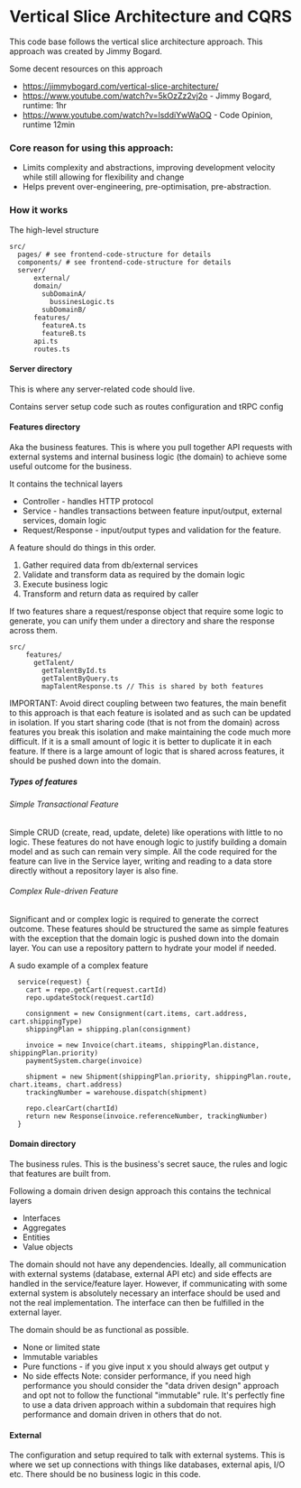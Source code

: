 # Vertical Slice Architecture and CQRS

This code base follows the vertical slice architecture approach. This approach was created by Jimmy Bogard.

Some decent resources on this approach 
* https://jimmybogard.com/vertical-slice-architecture/
* https://www.youtube.com/watch?v=5kOzZz2vj2o - Jimmy Bogard, runtime: 1hr
* https://www.youtube.com/watch?v=lsddiYwWaOQ - Code Opinion, runtime 12min


### Core reason for using this approach:
* Limits complexity and abstractions, improving development velocity while still 
allowing for flexibility and change
* Helps prevent over-engineering, pre-optimisation, pre-abstraction. 


### How it works

The high-level structure
```
src/
  pages/ # see frontend-code-structure for details
  components/ # see frontend-code-structure for details
  server/
      external/
      domain/
        subDomainA/
          bussinesLogic.ts
        subDomainB/
      features/
        featureA.ts
        featureB.ts
      api.ts
      routes.ts
```

#### Server directory 
This is where any server-related code should live.

Contains server setup code such as routes configuration and tRPC config


#### Features directory
Aka the business features. This is where you pull together API requests with 
external systems and internal business logic (the domain) to achieve some 
useful outcome for the business.


It contains the technical layers
* Controller - handles HTTP protocol
* Service - handles transactions between feature input/output, external services, domain logic
* Request/Response - input/output types and validation for the feature.
 
A feature should do things in this order.

1. Gather required data from db/external services
2. Validate and transform data as required by the domain logic
3. Execute business logic
4. Transform and return data as required by caller

If two features share a request/response object that require some logic to 
generate, you can unify them under a directory
and share the response across them.

```
src/
    features/
      getTalent/
        getTalentById.ts
        getTalentByQuery.ts
        mapTalentResponse.ts // This is shared by both features
```


IMPORTANT:
Avoid direct coupling between two features, the main benefit to this approach is 
that each feature is isolated and as such can be updated in isolation. 
If you start sharing code (that is not from the domain) across features you 
break this isolation and make maintaining the code much more difficult. 
If it is a small amount of logic it is better to duplicate it in each feature. 
If there is a large amount of logic that is shared across features, 
it should be pushed down into the domain.

##### Types of features
###### Simple Transactional Feature
Simple CRUD (create, read, update, delete) like operations with little to no logic.
These features do not have enough logic to justify building a domain model and as 
such can remain very simple. All the code required for the feature can live in the 
Service layer, writing and reading to a data store directly without a repository 
layer is also fine.

###### Complex Rule-driven Feature
Significant and or complex logic is required to generate the correct outcome.
These features should be structured the same as simple features with the exception 
that the domain logic is pushed down into the domain layer. You can use a repository pattern to 
hydrate your model if needed.

A sudo example of a complex feature
```
  service(request) {
    cart = repo.getCart(request.cartId)
    repo.updateStock(request.cartId)
    
    consignment = new Consignment(cart.items, cart.address, cart.shippingType)
    shippingPlan = shipping.plan(consignment)
    
    invoice = new Invoice(chart.iteams, shippingPlan.distance, shippingPlan.priority)
    paymentSystem.charge(invoice)
    
    shipment = new Shipment(shippingPlan.priority, shippingPlan.route, chart.iteams, chart.address)
    trackingNumber = warehouse.dispatch(shipment)
    
    repo.clearCart(chartId)
    return new Response(invoice.referenceNumber, trackingNumber)
  }
```

#### Domain directory

The business rules. This is the business's secret sauce, the rules and 
logic that features are built from.


Following a domain driven design approach this contains the technical layers
* Interfaces
* Aggregates
* Entities
* Value objects

The domain should not have any dependencies. Ideally, all communication with 
external systems (database, external API etc) and side effects
are handled in the service/feature layer. However, if communicating with some 
external system is absolutely necessary an interface should be used and not the real 
implementation. The interface can then be fulfilled in the external layer.


The domain should be as functional as possible.
* None or limited state
* Immutable variables
* Pure functions - if you give input x you should always get output y
* No side effects
Note: consider performance, if you need high performance you should consider the "data driven design"
approach and opt not to follow the functional "immutable" rule. It's perfectly fine to use a data driven approach
within a subdomain that requires high performance and domain driven in others that do not. 


#### External
The configuration and setup required to talk with external systems.
This is where we set up connections with things like databases, external apis, I/O etc. 
There should be no business logic in this code.